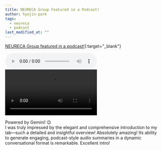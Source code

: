 ```yaml
---
title: NEURECA Group Featured in a Podcast!
author: hyojin-park
tags:
  - neureca
  - podcast
last_modified_at: ""
---
```


[NEURECA Group featured in a podcast!](https://notebooklm.google.com/notebook/ed8af334-6baf-4f64-9530-138f5fed01a6/audio){:target="_blank"}

<audio controls>
  <source src="images/audio/NEURECA_Research.mp3" type="audio/mp3">
</audio>


<video controls="" autoplay="" name="media">
    <source src="https://github.com/hyojin-park-neuro/neureca/tree/main/images/audio/NEURECA_Research.mp3" type="audio/mp3">
</video>


Powered by Gemini! 😉 <br>
I was truly impressed by the elegant and comprehensive introduction to my lab—such a detailed and insightful overview! Absolutely amazing!
Its ability to generate engaging, podcast-style audio summaries in a dynamic conversational format is remarkable. Excellent intro!
